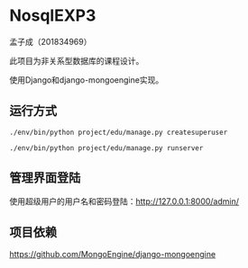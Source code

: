 # NosqlEXP3

孟子成（201834969）

此项目为非关系型数据库的课程设计。

使用Django和django-mongoengine实现。

## 运行方式

    ./env/bin/python project/edu/manage.py createsuperuser

    ./env/bin/python project/edu/manage.py runserver

## 管理界面登陆

使用超级用户的用户名和密码登陆：http://127.0.0.1:8000/admin/

## 项目依赖

https://github.com/MongoEngine/django-mongoengine

